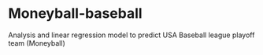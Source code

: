 # Moneyball-baseball
Analysis and linear regression model to predict USA Baseball league playoff team (Moneyball)
